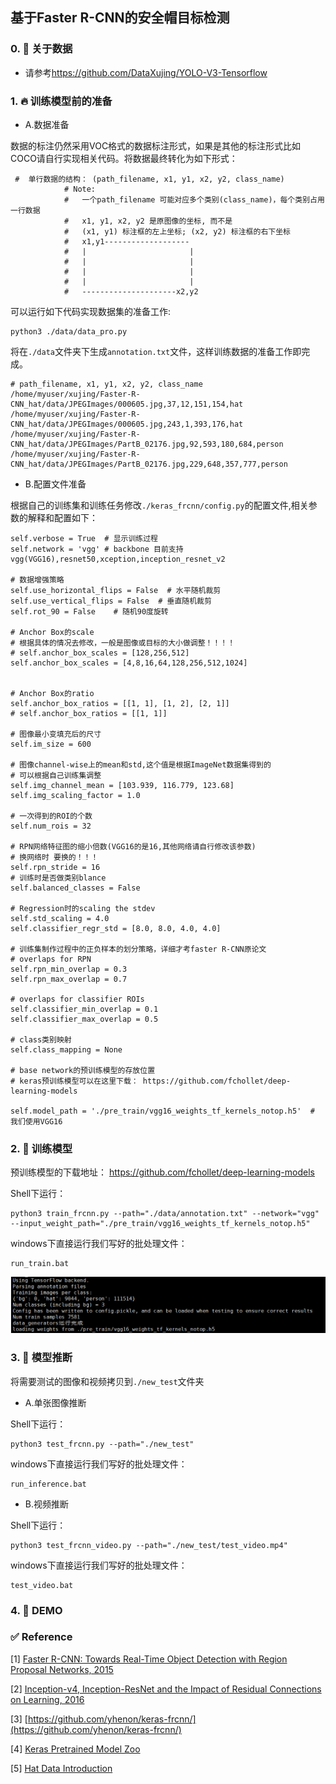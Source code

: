 ## 基于Faster R-CNN的安全帽目标检测

### 0. :bug: 关于数据

+ 请参考<https://github.com/DataXujing/YOLO-V3-Tensorflow>

### 1. :fire: 训练模型前的准备

+ A.数据准备

数据的标注仍然采用VOC格式的数据标注形式，如果是其他的标注形式比如COCO请自行实现相关代码。将数据最终转化为如下形式：

```
 #  单行数据的结构： (path_filename, x1, y1, x2, y2, class_name)
            # Note:
            #   一个path_filename 可能对应多个类别(class_name)，每个类别占用一行数据
            #   x1, y1, x2, y2 是原图像的坐标, 而不是
            #   (x1, y1) 标注框的左上坐标; (x2, y2) 标注框的右下坐标
            #   x1,y1-------------------
            #   |                       |
            #   |                       |
            #   |                       |
            #   |                       |
            #   ---------------------x2,y2
```

可以运行如下代码实现数据集的准备工作:

```
python3 ./data/data_pro.py
```

将在`./data`文件夹下生成`annotation.txt`文件，这样训练数据的准备工作即完成。

```
# path_filename, x1, y1, x2, y2, class_name
/home/myuser/xujing/Faster-R-CNN_hat/data/JPEGImages/000605.jpg,37,12,151,154,hat
/home/myuser/xujing/Faster-R-CNN_hat/data/JPEGImages/000605.jpg,243,1,393,176,hat
/home/myuser/xujing/Faster-R-CNN_hat/data/JPEGImages/PartB_02176.jpg,92,593,180,684,person
/home/myuser/xujing/Faster-R-CNN_hat/data/JPEGImages/PartB_02176.jpg,229,648,357,777,person
```


+ B.配置文件准备

根据自己的训练集和训练任务修改`./keras_frcnn/config.py`的配置文件,相关参数的解释和配置如下：

```
self.verbose = True  # 显示训练过程
self.network = 'vgg' # backbone 目前支持vgg(VGG16),resnet50,xception,inception_resnet_v2

# 数据增强策略
self.use_horizontal_flips = False  # 水平随机裁剪
self.use_vertical_flips = False  # 垂直随机裁剪
self.rot_90 = False    # 随机90度旋转

# Anchor Box的scale
# 根据具体的情况去修改，一般是图像或目标的大小做调整！！！！
# self.anchor_box_scales = [128,256,512]
self.anchor_box_scales = [4,8,16,64,128,256,512,1024]


# Anchor Box的ratio
self.anchor_box_ratios = [[1, 1], [1, 2], [2, 1]]
# self.anchor_box_ratios = [[1, 1]]

# 图像最小变填充后的尺寸
self.im_size = 600

# 图像channel-wise上的mean和std,这个值是根据ImageNet数据集得到的
# 可以根据自己训练集调整
self.img_channel_mean = [103.939, 116.779, 123.68]
self.img_scaling_factor = 1.0

# 一次得到的ROI的个数
self.num_rois = 32

# RPN网络特征图的缩小倍数(VGG16的是16,其他网络请自行修改该参数)
# 换网络时 要换的！！！
self.rpn_stride = 16
# 训练时是否做类别blance
self.balanced_classes = False

# Regression时的scaling the stdev
self.std_scaling = 4.0
self.classifier_regr_std = [8.0, 8.0, 4.0, 4.0]

# 训练集制作过程中的正负样本的划分策略，详细才考faster R-CNN原论文
# overlaps for RPN
self.rpn_min_overlap = 0.3
self.rpn_max_overlap = 0.7

# overlaps for classifier ROIs
self.classifier_min_overlap = 0.1
self.classifier_max_overlap = 0.5

# class类别映射
self.class_mapping = None

# base network的预训练模型的存放位置
# keras预训练模型可以在这里下载： https://github.com/fchollet/deep-learning-models

self.model_path = './pre_train/vgg16_weights_tf_kernels_notop.h5'  # 我们使用VGG16

```


### 2. :racehorse: 训练模型

预训练模型的下载地址： <https://github.com/fchollet/deep-learning-models>

Shell下运行：

```
python3 train_frcnn.py --path="./data/annotation.txt" --network="vgg" --input_weight_path="./pre_train/vgg16_weights_tf_kernels_notop.h5"
```

windows下直接运行我们写好的批处理文件：

```
run_train.bat
```

![](./static/train_0.png)

### 3. :rocket: 模型推断

将需要测试的图像和视频拷贝到`./new_test`文件夹

+ A.单张图像推断

Shell下运行：

```
python3 test_frcnn.py --path="./new_test"
```

windows下直接运行我们写好的批处理文件：
```
run_inference.bat
```

+ B.视频推断

Shell下运行：

```
python3 test_frcnn_video.py --path="./new_test/test_video.mp4"
```

windows下直接运行我们写好的批处理文件：
```
test_video.bat
```

### 4. :tada: DEMO


###  :white_check_mark: Reference

[1] [Faster R-CNN: Towards Real-Time Object Detection with Region Proposal Networks, 2015](https://arxiv.org/pdf/1506.01497.pdf) 

[2] [Inception-v4, Inception-ResNet and the Impact of Residual Connections on Learning, 2016](https://arxiv.org/pdf/1602.07261.pdf) 

[3] [https://github.com/yhenon/keras-frcnn/](https://github.com/yhenon/keras-frcnn/)

[4] [Keras Pretrained Model Zoo](https://github.com/fchollet/deep-learning-models)

[5] [Hat Data Introduction](https://github.com/DataXujing/YOLO-V3-Tensorflow)

